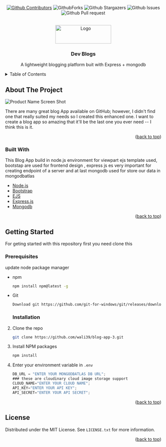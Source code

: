 <div id="top"></div>
<!--
*** Thanks for checking out the Best-README-Template. If you have a suggestion
*** that would make this better, please fork the repo and create a pull request
*** or simply open an issue with the tag "enhancement".
*** Don't forget to give the project a star!
*** Thanks again! Now go create something AMAZING! :D
-->

<!-- PROJECT SHIELDS -->
<!--
*** I'm using markdown "reference style" links for readability.
*** Reference links are enclosed in brackets [ ] instead of parentheses ( ).
*** See the bottom of this document for the declaration of the reference variables
*** for contributors-url, forks-url, etc. This is an optional, concise syntax you may use.
*** https://www.markdownguide.org/basic-syntax/#reference-style-links
-->
<div align="center">
            
            
[![Github Contributors](https://img.shields.io/github/contributors/wali39/devblogs)](https://github.com/wali39/devblogs/contributors)
![GithubForks](https://img.shields.io/github/forks/wali39/devblogs)
![Github Stargazers](https://img.shields.io/github/stars/wali39/devblogs)
![Github Issues](https://img.shields.io/github/issues/wali39/devblogs)
![Github Pull request](https://img.shields.io/github/issues-pr/wali39/devblogs)

</div>
<!-- PROJECT LOGO -->
<br />
<div align="center">
  <a href="https://github.com/othneildrew/Best-README-Template">
    <img src="https://res.cloudinary.com/plutonic39/image/upload/v1634110282/github-readmen/logox_c4y84d.png" alt="Logo" width="180" height="60" border-radius="5%">
  </a>

  <h3 align="center">Dev Blogs</h3>

  <p align="center">
    A lightweight blogging platform buit with Express + mongodb
    
</div>

<!-- TABLE OF CONTENTS -->
<details>
  <summary>Table of Contents</summary>
  <ol>
    <li>
      <a href="#about-the-project">About The Project</a>
      <ul>
        <li><a href="#built-with">Built With</a></li>
      </ul>
    </li>
    <li>
      <a href="#getting-started">Getting Started</a>
      <ul>
        <li><a href="#prerequisites">Prerequisites</a></li>
        <li><a href="#installation">Installation</a></li>
      </ul>
    </li>

  </ol>
</details>

<!-- ABOUT THE PROJECT -->

## About The Project

![Product Name Screen Shot](https://res.cloudinary.com/dl1sztvng/image/upload/v1723972196/eqh6yzhkybmdxwj9hjvf.png)

There are many great blog App available on GitHub; however, I didn't find one that really suited my needs so I created this enhanced one. I want to create a blog app so amazing that it'll be the last one you ever need -- I think this is it.

<p align="right">(<a href="#top">back to top</a>)</p>

### Built With

This Blog App build in node.js environment for viewpart ejs template used, bootstap are used for frontend design , express js es very important for creating endpoint of a server and at last mongodb used for store our data in mongodbatlas

- [Node.js](https://nodejs.org/)
- [Bootstrap](https://getbootstrap.com)
- [EJS](https://ejs.co/)
- [Express.js](https://expressjs.com/)
- [Mongodb](https://www.mongodb.com/)

<p align="right">(<a href="#top">back to top</a>)</p>

<!-- GETTING STARTED -->

## Getting Started

For geting started with this repository first you need clone this

### Prerequisites

update node package manager

- npm
  ```sh
  npm install npm@latest -g
  ```
- Git

  ```sh
  Download git https://github.com/git-for-windows/git/releases/download/v2.33.0.windows.2/Git-2.33.0.2-64-bit.exe
  ```

  ### Installation

2. Clone the repo

   ```sh
   git clone https://github.com/wali39/blog-app-3.git
   ```

3. Install NPM packages
   ```sh
   npm install
   ```
4. Enter your environment variable in `.env`
   ```js
   DB_URL = "ENTER YOUR MONGODBATLAS DB URL";
   ### these are cloudinary cloud image storage support
   CLOUD_NAME="ENTER YOUR CLOUD NAME";
   API_KEY="ENTER YOUR API KEY";
   API_SECRET="ENTER YOUR API SECRET";
   ```

<p align="right">(<a href="#top">back to top</a>)</p>

<!-- LICENSE -->

## License

Distributed under the MIT License. See `LICENSE.txt` for more information.

<p align="right">(<a href="#top">back to top</a>)</p>

